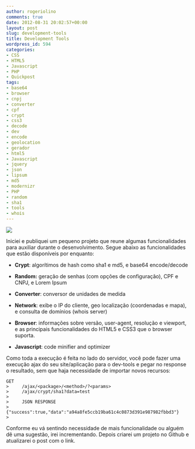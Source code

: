 ```yaml
---
author: rogeriolino
comments: true
date: 2012-08-31 20:02:57+00:00
layout: post
slug: development-tools
title: Development Tools
wordpress_id: 594
categories:
- CSS
- HTML5
- Javascript
- PHP
- Quickpost
tags:
- base64
- browser
- cnpj
- converter
- cpf
- crypt
- css3
- decode
- dev
- encode
- geolocation
- gerador
- html5
- Javascript
- jquery
- json
- lipsum
- md5
- modernizr
- PHP
- random
- sha1
- tools
- whois
---
```


[![](http://rogeriolino.com/uploads/2012/08/dev-tools.png)](http://dev.rogeriolino.com/tools/crypt)

Iniciei e publiquei um pequeno projeto que reune algumas funcionalidades para auxiliar durante o desenvolvimento. Segue abaixo as funcionalidades que estão disponíveis por enquanto:





  * **Crypt**: algorítimos de hash como sha1 e md5, e base64 encode/decode


  * **Random:** geração de senhas (com opções de configuração), CPF e CNPJ, e Lorem Ipsum


  * **Converter**: conversor de unidades de medida


  * **Network**: exibe o IP do cliente, geo localização (coordenadas e mapa), e consulta de domínios (whois server)


  * **Browser**: informações sobre versão, user-agent, resolução e viewport, e as principais funcionalidades do HTML5 e CSS3 que o browser suporta.


  * **Javascript**: code minifier and optimizer



Como toda a execução é feita no lado do servidor, você pode fazer uma execução ajax do seu site/aplicação para o dev-tools e pegar no response o resultado, sem que haja necessidade de importar novos recursos:


```
GET
>     /ajax/<package>/<method>/?<params>
>     /ajax/crypt/sha1?data=test
>     
>     JSON RESPONSE
>     {"success":true,"data":"a94a8fe5ccb19ba61c4c0873d391e987982fbbd3"}
>     
```



Conforme eu vá sentindo necessidade de mais funcionalidade ou alguém dê uma sugestão, irei incrementando. Depois criarei um projeto no Github e atualizarei o post com o link.



